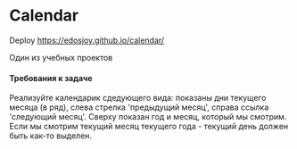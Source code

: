 # Calendar

Deploy https://edosjoy.github.io/calendar/

Один из учебных проектов

#### Требования к задаче
Реализуйте календарик сдедующего вида: показаны дни текущего месяца (в ряд), слева стрелка 'предыдущий месяц', справа ссылка 'следующий месяц'. Сверху показан год и месяц, который мы смотрим. Если мы смотрим текущий месяц текущего года - текущий день должен быть как-то выделен. 
